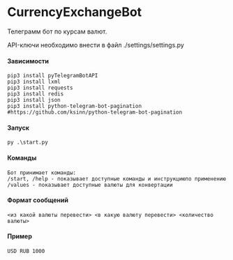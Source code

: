 # CurrencyExchangeBot
Телеграмм бот по курсам валют.

API-ключи необходимо внести в файл ./settings/settings.py

#### Зависимости

    pip3 install pyTelegramBotAPI
    pip3 install lxml
    pip3 install requests
    pip3 install redis
    pip3 install json
    pip3 install python-telegram-bot-pagination #https://github.com/ksinn/python-telegram-bot-pagination
    

#### Запуск
    
    py .\start.py

#### Команды

    Бот принимает команды:
    /start, /help - показывает доступные команды и инструкциюпо применению
    /values - показывает доступные валюты для конвертации
    
#### Формат сообщений
    <из какой валюты перевести> <в какую валюту перевести> <количество валюты>
    
#### Пример
    USD RUB 1000
